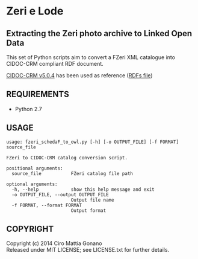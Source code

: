 # Zeri e Lode
## Extracting the Zeri photo archive to Linked Open Data

This set of Python scripts aim to convert a FZeri XML catalogue into CIDOC-CRM compliant RDF document.

[CIDOC-CRM v5.0.4](http://www.cidoc-crm.org/official_release_cidoc.html) has been used as reference ([RDFs file](http://www.cidoc-crm.org/rdfs/cidoc_crm_v5.0.4_official_release.rdfs))

## REQUIREMENTS
- Python 2.7

## USAGE

```
usage: fzeri_schedaF_to_owl.py [-h] [-o OUTPUT_FILE] [-f FORMAT] source_file

FZeri to CIDOC-CRM catalog conversion script.

positional arguments:
  source_file           FZeri catalog file path

optional arguments:
  -h, --help            show this help message and exit
  -o OUTPUT_FILE, --output OUTPUT_FILE
                        Output file name
  -f FORMAT, --format FORMAT
                        Output format
```

## COPYRIGHT
Copyright (c) 2014 Ciro Mattia Gonano  
Released under MIT LICENSE; see LICENSE.txt for further details.